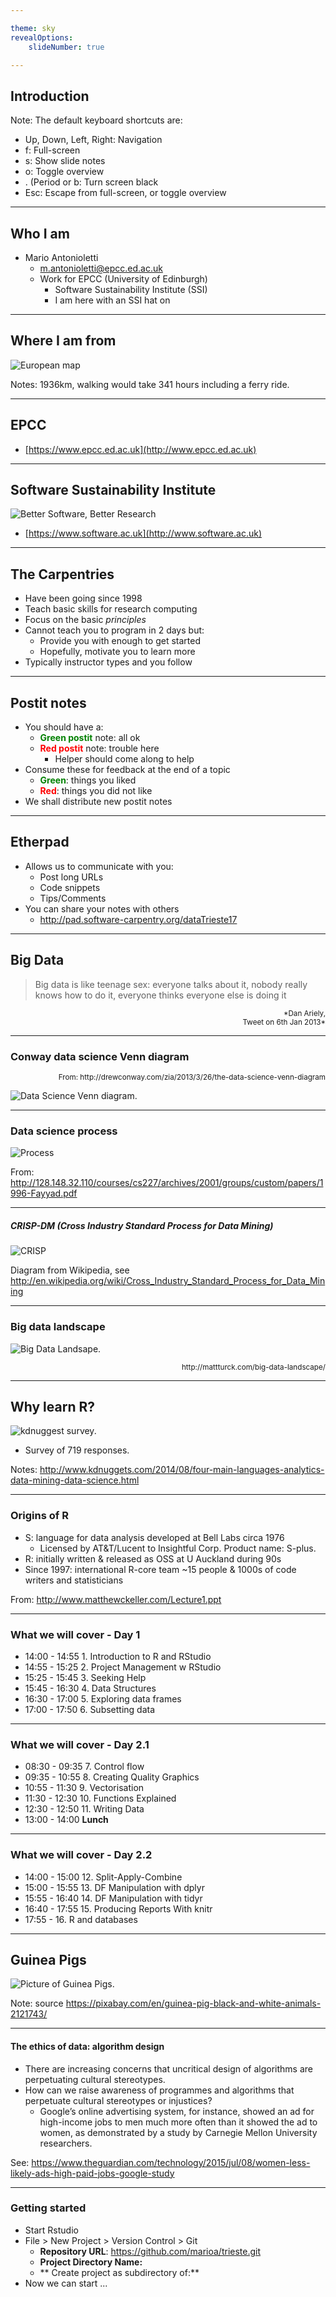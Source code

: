 ```yaml
---

theme: sky
revealOptions:
    slideNumber: true

---
```


## Introduction

Note: The default keyboard shortcuts are:

* Up, Down, Left, Right: Navigation
* f: Full-screen
* s: Show slide notes
* o: Toggle overview
* . (Period or b: Turn screen black
* Esc: Escape from full-screen, or toggle overview

----

## Who I am

* Mario Antonioletti
   * m.antonioletti@epcc.ed.ac.uk
   * Work for EPCC (University of Edinburgh)
      * Software Sustainability Institute (SSI)
      * I am here with an SSI hat on

----

## Where I am from

<img src="imgs/map.png" alt="European map" style="background:none; border:none; box-shadow:none;">

Notes: 1936km, walking would take 341 hours including a ferry ride.
 
----

## EPCC

* [https://www.epcc.ed.ac.uk](http://www.epcc.ed.ac.uk)

----

## Software Sustainability Institute

<img src="imgs/BetterSoftware.png" alt="Better Software, Better Research" 
     style="background:none; border:none; box-shadow:none;">

* [https://www.software.ac.uk](http://www.software.ac.uk)


----

## The Carpentries

* Have been going since 1998
* Teach basic skills for research computing
* Focus on the basic *principles*
* Cannot teach you to program in 2 days but:
  * Provide you with enough to get started
  * Hopefully, motivate you to learn more
* Typically instructor types and you follow

---


## Postit notes

* You should have a:
  * **<font color="green">Green postit</font>** note: all ok
  * **<font color="red">Red postit</font>** note: trouble here
    * Helper should come along to help
* Consume these for feedback at the end of a topic
  * **<font color="green">Green</font>**: things you liked
  * **<font color="red">Red</font>**: things you did not like
* We shall distribute new postit notes

----

## Etherpad

* Allows us to communicate with you:
  * Post long URLs
  * Code snippets
  * Tips/Comments
* You can share your notes with others
  * http://pad.software-carpentry.org/dataTrieste17


---

## Big Data

> Big data is like teenage sex: everyone talks about it, nobody really knows how to do it, everyone thinks everyone
> else is doing it

<div align="right">
<small>
*Dan Ariely, <br>
Tweet on 6th Jan 2013*
</small>
</div>


---

### Conway data science Venn diagram

<div align="right">
<small>
From: http://drewconway.com/zia/2013/3/26/the-data-science-venn-diagram
</small>
</div>

<img src="imgs/Data_Science_VD.png" alt="Data Science Venn diagram." 
     style="background:none; border:none; box-shadow:none;">

---

### Data science process

<img src="imgs/datascience.png" alt="Process" style="background:none; border:none; box-shadow:none;">

From: http://128.148.32.110/courses/cs227/archives/2001/groups/custom/papers/1996-Fayyad.pdf

---

##### CRISP-DM (Cross Industry Standard Process for Data Mining) 

<img src="imgs/CRISP.png" alt="CRISP" style="background:none; border:none; box-shadow:none;">

Diagram from Wikipedia, see http://en.wikipedia.org/wiki/Cross_Industry_Standard_Process_for_Data_Mining

---

### Big data landscape


<img src="imgs/Big-Data-Landscape-2016-v18-FINAL_nobg.png" alt="Big Data Landsape." 
     style="background:none; border:none; box-shadow:none;">

<div align="right">
<small>
http://mattturck.com/big-data-landscape/
</small>
</div>

---

## Why learn R?

<img src="imgs/kdnuggets-survey.png" alt="kdnuggest survey." style="background:none; border:none; box-shadow:none;">

* Survey of 719 responses.

Notes: http://www.kdnuggets.com/2014/08/four-main-languages-analytics-data-mining-data-science.html

---

### Origins of R

* S: language for data analysis developed at Bell Labs circa 1976
   * Licensed by AT&T/Lucent to Insightful Corp. Product name: S-plus.
* R: initially written & released as OSS at U Auckland during 90s 
* Since 1997: international R-core team ~15 people & 1000s of code writers and statisticians

From: http://www.matthewckeller.com/Lecture1.ppt


---

### What we will cover - Day 1

* 14:00 - 14:55 1. Introduction to R and RStudio
* 14:55 - 15:25 2. Project Management w RStudio
* 15:25 - 15:45 3. Seeking Help
* 15:45 - 16:30 4. Data Structures
* 16:30 - 17:00 5. Exploring data frames
* 17:00 - 17:50 6. Subsetting data


---

### What we will cover - Day 2.1

* 08:30 - 09:35 7. Control flow
* 09:35 - 10:55 8. Creating Quality Graphics
* 10:55 - 11:30 9. Vectorisation
* 11:30 - 12:30 10. Functions Explained
* 12:30 - 12:50 11. Writing Data
* 13:00 - 14:00 **Lunch**

---

### What we will cover - Day 2.2

* 14:00 - 15:00 12. Split-Apply-Combine
* 15:00 - 15:55 13. DF Manipulation with dplyr
* 15:55 - 16:40 14. DF Manipulation with tidyr
* 16:40 - 17:55 15. Producing Reports With knitr
* 17:55 -       16. R and databases

---

## Guinea Pigs

<img src="imgs/guineapigs.png" alt="Picture of Guinea Pigs." style="background:none; border:none; box-shadow:none;">

Note: source https://pixabay.com/en/guinea-pig-black-and-white-animals-2121743/

---

#### The ethics of data: algorithm design

* There are increasing concerns that uncritical design of algorithms are
perpetuating cultural stereotypes.
* How can we raise awareness of programmes and algorithms that
perpetuate cultural stereotypes or injustices?
	* Google’s online advertising system, for instance, showed an ad
      for high-income jobs to men much more often than it showed the
      ad to women, as demonstrated by a study by Carnegie Mellon
      University researchers.

See: https://www.theguardian.com/technology/2015/jul/08/women-less-likely-ads-high-paid-jobs-google-study

---

### Getting started

* Start Rstudio
* File > New Project > Version Control > Git
   * **Repository URL**: https://github.com/marioa/trieste.git
   * **Project Directory Name:**
   * ** Create project as subdirectory of:**
* Now we can start ...
